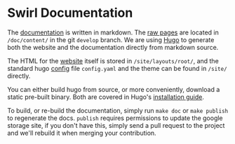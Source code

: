 # Swirl Documentation

The [documentation] is written in markdown. The [raw pages] are located in
`/doc/content/` in the git `develop` branch. We are using [Hugo] to generate
both the website and the documentation directly from markdown source.

The HTML for the [website] itself is stored in `/site/layouts/root/`, and the
standard hugo [config] file `config.yaml` and the theme can be found in
`/site/` directly.

You can either build hugo from source, or more conveniently, download a static
pre-built binary. Both are covered in Hugo's [installation guide].

[Hugo]: http://gohugo.io/
[installation guide]: http://gohugo.io/overview/installing/

To build, or re-build the documentation, simply run `make doc` or `make publish`
to regenerate the docs. `publish` requires permissions to update the google
storage site, if you don't have this, simply send a pull request to the project
and we'll rebuild it when merging your contribution.

[documentation]: http://www.swirl-project.org/content/about/
[raw pages]: https://github.com/skunkwerks/swirl/tree/develop/doc/content/
[website]: https://github.com/skunkwerks/swirl/tree/develop/site/layouts/root
[config]: https://github.com/skunkwerks/swirl/blob/develop/site/config.yaml
